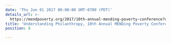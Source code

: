 ```yaml
---
date: 'Thu Jun 01 2017 00:00:00 GMT-0700 (PDT)'
details_url: >-
  https://mendpoverty.org/2017/10th-annual-mending-poverty-conference?utm_content=buffer7043c&utm_medium=social&utm_source=twitter.com&utm_campaign=buffer
title: 'Understanding Philanthropy, 10th Annual MENDing Poverty Conference, Tara Roth'
position: 8

---
```

